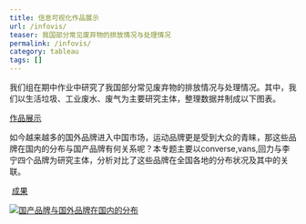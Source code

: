 ```yaml
---
title: 信息可视化作品展示
url: /infovis/
teaser: 我国部分常见废弃物的排放情况与处理情况
permalink: /infovis/
category: tableau
tags: []
---
```


我们组在期中作业中研究了我国部分常见废弃物的排放情况与处理情况。其中，我们以生活垃圾、工业废水、废气为主要研究主体，整理数据并制成以下图表。

  [作品展示](https://yejiejie.github.io/the-middle-project/index.html)


如今越来越多的国外品牌进入中国市场，运动品牌更是受到大众的青睐，那这些品牌在国内的分布与国产品牌有何关系呢？本专题主要以converse,vans,回力与李宁四个品牌为研究主体，分析对比了这些品牌在全国各地的分布状况及其中的关联。

  [成果](https://public.tableau.com/views/_18206/sheet0?:embed=y&:display_count=yes&publish=yes)

<div class='tableauPlaceholder' id='viz1515258691799' style='position: relative'><noscript><a href='#'><img alt='国产品牌与国外品牌在国内的分布                                                                                                                                                                                  ' src='https:&#47;&#47;public.tableau.com&#47;static&#47;images&#47;4G&#47;4GF3HKKF6&#47;1_rss.png' style='border: none' /></a></noscript><object class='tableauViz'  style='display:none;'><param name='host_url' value='https%3A%2F%2Fpublic.tableau.com%2F' /> <param name='embed_code_version' value='3' /> <param name='path' value='shared&#47;4GF3HKKF6' /> <param name='toolbar' value='yes' /><param name='static_image' value='https:&#47;&#47;public.tableau.com&#47;static&#47;images&#47;4G&#47;4GF3HKKF6&#47;1.png' /> <param name='animate_transition' value='yes' /><param name='display_static_image' value='yes' /><param name='display_spinner' value='yes' /><param name='display_overlay' value='yes' /><param name='display_count' value='yes' /></object></div><script type='text/javascript'>               var divElement = document.getElementById('viz1515258691799');var vizElement = divElement.getElementsByTagName('object')[0];                 vizElement.style.width='1016px';vizElement.style.height='991px';var scriptElement = document.createElement('script');                    scriptElement.src = 'https://public.tableau.com/javascripts/api/viz_v1.js';                    vizElement.parentNode.insertBefore(scriptElement, vizElement);</script>
